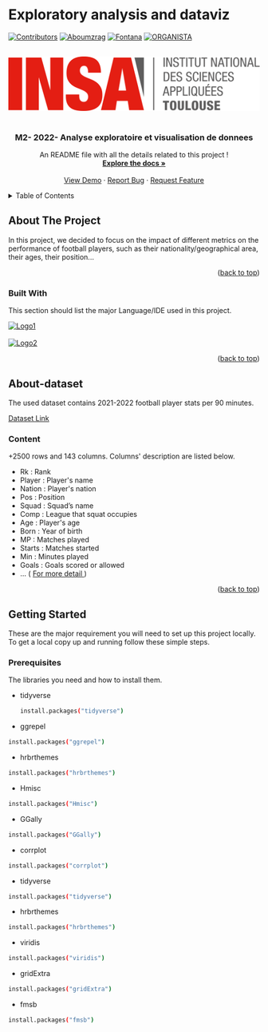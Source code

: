<a name="readme-top"></a>

# Exploratory analysis and dataviz

<!-- PROJECT SHIELDS -->

[![Contributors][contributors-shield]][contributors-url]
[![Aboumzrag][linkedin1-shield]][linkedin1-url]
[![Fontana][linkedin2-shield]][linkedin2-url]
[![ORGANISTA][linkedin3-shield]][linkedin3-url]

<!-- PROJECT LOGO -->
<br />
<div align="center">
  <a href="https://jodorganistaca/exploratory_analysis_dataviz">
    <img src="insa.png" alt="Logo" >
  </a>
   <br />
   <br />

  <h3 align="center"> M2- 2022- Analyse exploratoire et visualisation de donnees </h3>

  <p align="center">
    An README file with all the details related to this project !
    <br />
    <a href="https://github.com/jodorganistaca/exploratory_analysis_dataviz"><strong>Explore the docs »</strong></a>
    <br />
    <br />
    <a href="https://github.com/jodorganistaca/exploratory_analysis_dataviz">View Demo</a>
    ·
    <a href="https://github.com/jodorganistaca/exploratory_analysis_dataviz/issues">Report Bug</a>
    ·
    <a href="https://github.com/jodorganistaca/exploratory_analysis_dataviz/issues">Request Feature</a>
  </p>
</div>



<!-- TABLE OF CONTENTS -->
<details>
  <summary>Table of Contents</summary>
  <ol>
    <li>
      <a href="#about-the-project">About The Project</a>
      <ul>
        <li><a href="#built-with">Built With</a></li>
      </ul>
    </li>
    <li>
      <a href="#About-dataset">About Dataset </a>
      <ul>
        <li><a href="#Content">Content</a></li>
      </ul>
    </li>
    <li>
      <a href="#getting-started">Getting Started</a>
      <ul>
        <li><a href="#prerequisites">Prerequisites</a></li>
      </ul>
    </li>

  </ol>
</details>



<!-- ABOUT THE PROJECT -->
## About The Project



In this project, we decided to focus on the impact of different metrics on the performance of football players, such as their nationality/geographical area, their ages, their position...

<p align="right">(<a href="#readme-top">back to top</a>)</p>



### Built With

This section should list the major Language/IDE used in this project. 

 <a href="https://www.r-project.org/">
    <img src="https://upload.wikimedia.org/wikipedia/commons/thumb/1/1b/R_logo.svg/1200px-R_logo.svg.png" alt="Logo1" width="50" height="50" >
  </a>
  
   <br/>
   <br/>
   
 <a href="https://www.r-studio.com/fr/ ">
  <img src="https://upload.wikimedia.org/wikipedia/fr/4/4e/RStudio_Logo.png" alt="Logo2" width="100" height="50" >
  </a>
  


<p align="right">(<a href="#readme-top">back to top</a>)</p>


<!-- About-dataset -->
## About-dataset

The used dataset contains 2021-2022 football player stats per 90 minutes.

<a href="https://www.kaggle.com/datasets/vivovinco/20212022-football-player-stats"> Dataset Link </a>



### Content

+2500 rows and 143 columns.
Columns' description are listed below.

* Rk : Rank
* Player : Player's name
* Nation : Player's nation
* Pos : Position
* Squad : Squad’s name
* Comp : League that squat occupies
* Age : Player's age
* Born : Year of birth
* MP : Matches played
* Starts : Matches started
* Min : Minutes played
* Goals : Goals scored or allowed
* ... ( <a href="https://www.kaggle.com/datasets/vivovinco/20212022-football-player-stats"> For more detail </a> )

<p align="right">(<a href="#readme-top">back to top</a>)</p>


<!-- GETTING STARTED -->
## Getting Started

These are the major requirement you will need to set up this project locally.
To get a local copy up and running follow these simple steps.

### Prerequisites

The libraries you need and how to install them.

* tidyverse
  ```sh
  install.packages("tidyverse")
  ```
 * ggrepel
  ```sh
  install.packages("ggrepel")
  ```

 * hrbrthemes
  ```sh
  install.packages("hrbrthemes")
  ```
  * Hmisc
  ```sh
  install.packages("Hmisc")
  ```
 * GGally
  ```sh
  install.packages("GGally")
  ```
   * corrplot
  ```sh
  install.packages("corrplot")
  ```
   * tidyverse
  ```sh
  install.packages("tidyverse")
  ```
   * hrbrthemes
  ```sh
  install.packages("hrbrthemes")
  ```
   * viridis
  ```sh
  install.packages("viridis")
  ```
   * gridExtra
  ```sh
  install.packages("gridExtra")
  ```
   * fmsb
  ```sh
  install.packages("fmsb")
  ```






<!-- MARKDOWN LINKS & IMAGES -->
<!-- https://www.markdownguide.org/basic-syntax/#reference-style-links -->
[contributors-shield]: https://img.shields.io/github/contributors/jodorganistaca/exploratory_analysis_dataviz.svg?style=for-the-badge
[contributors-url]: https://github.com/jodorganistaca/exploratory_analysis_dataviz/graphs/contributors
[forks-shield]: https://img.shields.io/github/forks/jodorganistaca/exploratory_analysis_dataviz.svg?style=for-the-badge
[forks-url]: https://github.com/jodorganistaca/exploratory_analysis_dataviz/network/members
[stars-shield]: https://img.shields.io/github/stars/jodorganistaca/exploratory_analysis_dataviz.svg?style=for-the-badge
[stars-url]: https://github.com/jodorganistaca/exploratory_analysis_dataviz/stargazers
[issues-shield]: https://img.shields.io/github/issues/jodorganistaca/exploratory_analysis_dataviz.svg?style=for-the-badge
[issues-url]: https://github.com/jodorganistaca/exploratory_analysis_dataviz/issues
[license-shield]: https://img.shields.io/github/license/jodorganistaca/exploratory_analysis_dataviz.svg?style=for-the-badge
[license-url]: https://github.com/jodorganistaca/exploratory_analysis_dataviz/blob/master/LICENSE.txt

[linkedin1-shield]: https://img.shields.io/badge/-LinkedIn-black.svg?style=for-the-badge&logo=linkedin&colorB=315
[linkedin1-url]: https://www.linkedin.com/in/salma-aboumzrag/

[linkedin2-shield]: https://img.shields.io/badge/-LinkedIn-black.svg?style=for-the-badge&logo=linkedin&colorB=415
[linkedin2-url]: https://www.linkedin.com/in/theofontana/

[linkedin3-shield]: https://img.shields.io/badge/-LinkedIn-black.svg?style=for-the-badge&logo=linkedin&colorB=515
[linkedin3-url]: https://www.linkedin.com/in/jose-daniel-organista-calderon/




